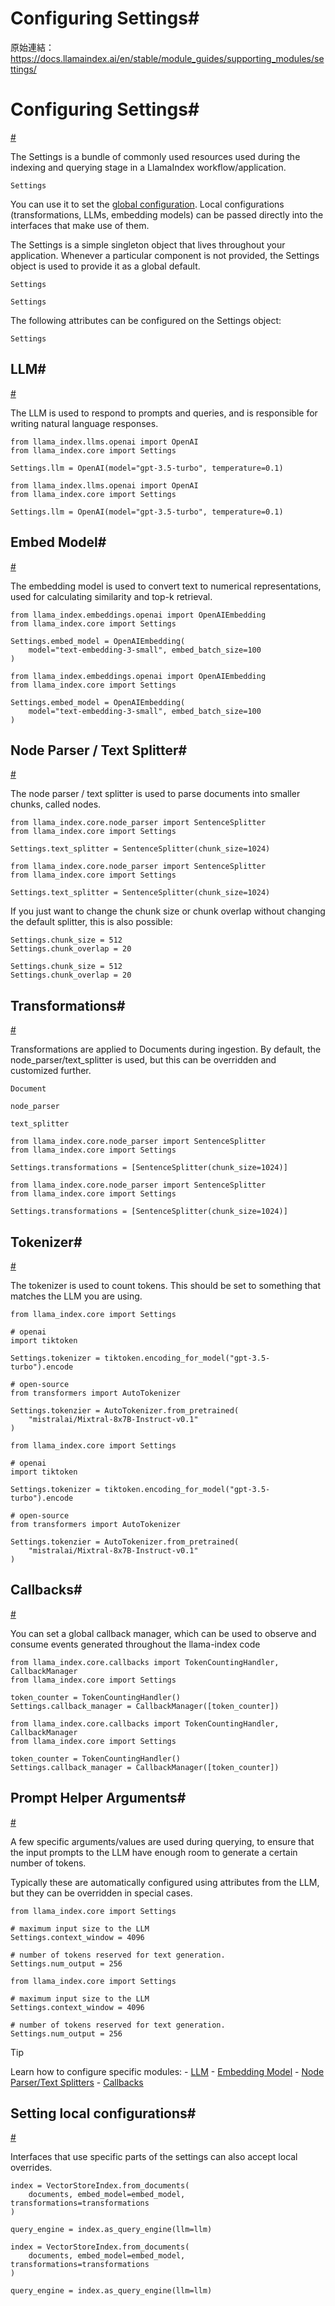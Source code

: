 # Configuring Settings#

原始連結：https://docs.llamaindex.ai/en/stable/module_guides/supporting_modules/settings/

# Configuring Settings#

[#](https://docs.llamaindex.ai/en/stable/module_guides/supporting_modules/settings/#configuring-settings)

The Settings is a bundle of commonly used resources used during the indexing and querying stage in a LlamaIndex workflow/application.

```
Settings
```

You can use it to set the [global configuration](https://docs.llamaindex.ai/en/stable/module_guides/supporting_modules/settings/#setting-global-configuration). Local configurations (transformations, LLMs, embedding models) can be passed directly into the interfaces that make use of them.

The Settings is a simple singleton object that lives throughout your application. Whenever a particular component is not provided, the Settings object is used to provide it as a global default.

```
Settings
```

```
Settings
```

The following attributes can be configured on the Settings object:

```
Settings
```

## LLM#

[#](https://docs.llamaindex.ai/en/stable/module_guides/supporting_modules/settings/#llm)

The LLM is used to respond to prompts and queries, and is responsible for writing natural language responses.

```
from llama_index.llms.openai import OpenAI
from llama_index.core import Settings

Settings.llm = OpenAI(model="gpt-3.5-turbo", temperature=0.1)
```

```
from llama_index.llms.openai import OpenAI
from llama_index.core import Settings

Settings.llm = OpenAI(model="gpt-3.5-turbo", temperature=0.1)
```

## Embed Model#

[#](https://docs.llamaindex.ai/en/stable/module_guides/supporting_modules/settings/#embed-model)

The embedding model is used to convert text to numerical representations, used for calculating similarity and top-k retrieval.

```
from llama_index.embeddings.openai import OpenAIEmbedding
from llama_index.core import Settings

Settings.embed_model = OpenAIEmbedding(
    model="text-embedding-3-small", embed_batch_size=100
)
```

```
from llama_index.embeddings.openai import OpenAIEmbedding
from llama_index.core import Settings

Settings.embed_model = OpenAIEmbedding(
    model="text-embedding-3-small", embed_batch_size=100
)
```

## Node Parser / Text Splitter#

[#](https://docs.llamaindex.ai/en/stable/module_guides/supporting_modules/settings/#node-parser-text-splitter)

The node parser / text splitter is used to parse documents into smaller chunks, called nodes.

```
from llama_index.core.node_parser import SentenceSplitter
from llama_index.core import Settings

Settings.text_splitter = SentenceSplitter(chunk_size=1024)
```

```
from llama_index.core.node_parser import SentenceSplitter
from llama_index.core import Settings

Settings.text_splitter = SentenceSplitter(chunk_size=1024)
```

If you just want to change the chunk size or chunk overlap without changing the default splitter, this is also possible:

```
Settings.chunk_size = 512
Settings.chunk_overlap = 20
```

```
Settings.chunk_size = 512
Settings.chunk_overlap = 20
```

## Transformations#

[#](https://docs.llamaindex.ai/en/stable/module_guides/supporting_modules/settings/#transformations)

Transformations are applied to Documents during ingestion. By default, the node_parser/text_splitter is used, but this can be overridden and customized further.

```
Document
```

```
node_parser
```

```
text_splitter
```

```
from llama_index.core.node_parser import SentenceSplitter
from llama_index.core import Settings

Settings.transformations = [SentenceSplitter(chunk_size=1024)]
```

```
from llama_index.core.node_parser import SentenceSplitter
from llama_index.core import Settings

Settings.transformations = [SentenceSplitter(chunk_size=1024)]
```

## Tokenizer#

[#](https://docs.llamaindex.ai/en/stable/module_guides/supporting_modules/settings/#tokenizer)

The tokenizer is used to count tokens. This should be set to something that matches the LLM you are using.

```
from llama_index.core import Settings

# openai
import tiktoken

Settings.tokenizer = tiktoken.encoding_for_model("gpt-3.5-turbo").encode

# open-source
from transformers import AutoTokenizer

Settings.tokenzier = AutoTokenizer.from_pretrained(
    "mistralai/Mixtral-8x7B-Instruct-v0.1"
)
```

```
from llama_index.core import Settings

# openai
import tiktoken

Settings.tokenizer = tiktoken.encoding_for_model("gpt-3.5-turbo").encode

# open-source
from transformers import AutoTokenizer

Settings.tokenzier = AutoTokenizer.from_pretrained(
    "mistralai/Mixtral-8x7B-Instruct-v0.1"
)
```

## Callbacks#

[#](https://docs.llamaindex.ai/en/stable/module_guides/supporting_modules/settings/#callbacks)

You can set a global callback manager, which can be used to observe and consume events generated throughout the llama-index code

```
from llama_index.core.callbacks import TokenCountingHandler, CallbackManager
from llama_index.core import Settings

token_counter = TokenCountingHandler()
Settings.callback_manager = CallbackManager([token_counter])
```

```
from llama_index.core.callbacks import TokenCountingHandler, CallbackManager
from llama_index.core import Settings

token_counter = TokenCountingHandler()
Settings.callback_manager = CallbackManager([token_counter])
```

## Prompt Helper Arguments#

[#](https://docs.llamaindex.ai/en/stable/module_guides/supporting_modules/settings/#prompt-helper-arguments)

A few specific arguments/values are used during querying, to ensure that the input prompts to the LLM have enough room to generate a certain number of tokens.

Typically these are automatically configured using attributes from the LLM, but they can be overridden in special cases.

```
from llama_index.core import Settings

# maximum input size to the LLM
Settings.context_window = 4096

# number of tokens reserved for text generation.
Settings.num_output = 256
```

```
from llama_index.core import Settings

# maximum input size to the LLM
Settings.context_window = 4096

# number of tokens reserved for text generation.
Settings.num_output = 256
```

Tip

Learn how to configure specific modules: - [LLM](https://docs.llamaindex.ai/en/stable/module_guides/models/llms/usage_custom/) - [Embedding Model](https://docs.llamaindex.ai/en/stable/module_guides/models/embeddings/) - [Node Parser/Text Splitters](https://docs.llamaindex.ai/en/stable/module_guides/loading/node_parsers/) - [Callbacks](https://docs.llamaindex.ai/en/stable/module_guides/observability/callbacks/)

## Setting local configurations#

[#](https://docs.llamaindex.ai/en/stable/module_guides/supporting_modules/settings/#setting-local-configurations)

Interfaces that use specific parts of the settings can also accept local overrides.

```
index = VectorStoreIndex.from_documents(
    documents, embed_model=embed_model, transformations=transformations
)

query_engine = index.as_query_engine(llm=llm)
```

```
index = VectorStoreIndex.from_documents(
    documents, embed_model=embed_model, transformations=transformations
)

query_engine = index.as_query_engine(llm=llm)
```

